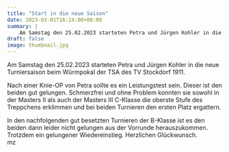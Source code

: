 ```yaml
---
title: "Start in die neue Saison"
date: 2023-03-01T16:24:00+00:00
summary: |
    Am Samstag den 25.02.2023 starteten Petra und Jürgen Kohler in die neue Turniersaison beim Würmpokal der TSA des TV Stockdorf 1911.
draft: false
image: thumbnail.jpg
---
```


Am Samstag den 25.02.2023 starteten Petra und Jürgen Kohler in die neue Turniersaison beim Würmpokal der TSA des TV Stockdorf 1911.

Nach einer Knie-OP von Petra sollte es ein Leistungstest sein. Dieser ist den beiden gut gelungen. Schmerzfrei und ohne Problem konnten sie sowohl in der Masters II als auch der Masters III C-Klasse die oberste Stufe des Treppchens erklimmen und bei beiden Turnieren den ersten Platz ergattern.

In den nachfolgenden gut besetzten Turnieren der B-Klasse ist es den beiden dann leider nicht gelungen aus der Vorrunde herauszukommen.   
Trotzdem ein gelungener Wiedereinstieg. Herzlichen Glückwunsch.  
mz


